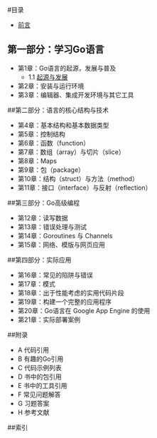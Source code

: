 #目录
- [前言](preface.md)

## 第一部分：学习Go语言
- 第1章：Go语言的起源，发展与普及
	- 1.1 [起源与发展](01.1.md)
- 第2章：安装与运行环境
- 第3章：编辑器、集成开发环境与其它工具

##第二部分：语言的核心结构与技术
- 第4章：基本结构和基本数据类型
- 第5章：控制结构
- 第6章：函数（function）
- 第7章：数组（array）与切片（slice）
- 第8章：Maps
- 第9章：包（package）
- 第10章：结构（struct）与方法（method）
- 第11章：接口（interface）与反射（reflection）

##第三部分：Go高级编程
- 第12章：读写数据
- 第13章：错误处理与测试
- 第14章：Goroutines 与 Channels
- 第15章：网络、模版与网页应用

##第四部分：实际应用
- 第16章：常见的陷阱与错误
- 第17章：模式
- 第18章：出于性能考虑的实用代码片段
- 第19章：构建一个完整的应用程序
- 第20章：Go语言在 Google App Engine 的使用
- 第21章：实际部署案例

##附录
- A 代码引用
- B 有趣的Go引用
- C 代码示例列表
- D 书中的包引用
- E 书中的工具引用
- F 常见问题解答
- G 习题答案
- H 参考文献

##索引